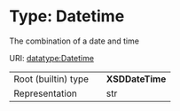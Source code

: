 
# Type: Datetime


The combination of a date and time

URI: [datatype:Datetime](https://w3id.org/linkml/type/Datetime)

|  |  |  |
| --- | --- | --- |
| Root (builtin) type | | **XSDDateTime** |
| Representation | | str |
